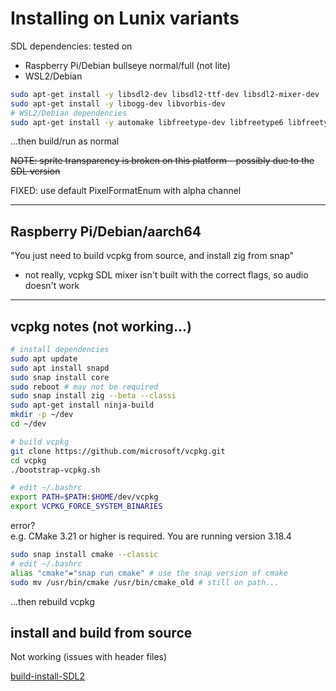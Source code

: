 # Installing on Lunix variants

SDL dependencies: tested on

- Raspberry Pi/Debian bullseye normal/full (not lite)
- WSL2/Debian

```sh
sudo apt-get install -y libsdl2-dev libsdl2-ttf-dev libsdl2-mixer-dev
sudo apt-get install -y libogg-dev libvorbis-dev
# WSL2/Debian dependencies
sudo apt-get install -y automake libfreetype-dev libfreetype6 libfreetype6-dev libharfbuzz-dev
```

...then build/run as normal

~~NOTE: sprite transparency is broken on this platform - possibly due to the SDL version~~

FIXED: use default PixelFormatEnum with alpha channel

---

## Raspberry Pi/Debian/aarch64

"You just need to build vcpkg from source, and install zig from snap"

- not really, vcpkg SDL mixer isn't built with the correct flags, so audio doesn't work

---

## vcpkg notes (not working...)

```sh
# install dependencies
sudo apt update
sudo apt install snapd
sudo snap install core
sudo reboot # may not be required
sudo snap install zig --beta --classi
sudo apt-get install ninja-build
mkdir -p ~/dev
cd ~/dev

# build vcpkg
git clone https://github.com/microsoft/vcpkg.git
cd vcpkg
./bootstrap-vcpkg.sh
```

```sh
# edit ~/.bashrc
export PATH=$PATH:$HOME/dev/vcpkg
export VCPKG_FORCE_SYSTEM_BINARIES
```

error?  
e.g. CMake 3.21 or higher is required.  You are running version 3.18.4

```sh
sudo snap install cmake --classic
# edit ~/.bashrc
alias "cmake"="snap run cmake" # use the snap version of cmake
sudo mv /usr/bin/cmake /usr/bin/cmake_old # still on path...
```

...then rebuild vcpkg

## install and build from source

Not working (issues with header files)

[build-install-SDL2](./build-install-SDL2)
